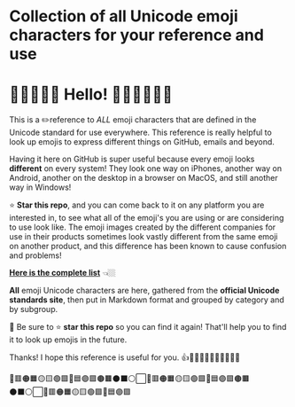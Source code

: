 # Collection of all Unicode emoji characters for your reference and use

# 👋👋🏻👋🏼 Hello! 👋🏽👋🏾👋🏿

This is a ✏️reference to *ALL* emoji characters that are defined in the Unicode standard for use everywhere. This reference is really helpful to look up emojis to express different things on GitHub, emails and beyond. 

Having it here on GitHub is super useful because every emoji looks **different** on every system! They look one way on iPhones, another way on Android, another on the desktop in a browser on MacOS, and still another way in Windows!

⭐ **Star this repo**, and you can come back to it on any platform you are interested in, to see what all of the emoji's you are using or are considering to use look like. The emoji images created by the different companies for use in their products sometimes look vastly different from the same emoji on another product, and this difference has been known to cause confusion and problems!

**[Here is the complete list](All-official-Unicode-emoji-characters-grouped-by-category.md)** 👈🏼

**All** emoji Unicode characters are here, gathered from the **official Unicode standards site**, then put in Markdown format and grouped by category and by subgroup.
<!-- [official Unicode standards site](https://www.unicode.org/emoji/charts/full-emoji-list.html) -->

📌 Be sure to ⭐ **star this repo** so you can find it again! That'll help you to find it to look up emojis in the future.

Thanks! I hope this reference is useful for you. 👍👍🏻👍🏼👍🏽👍🏾👍🏿  

🔴🟥🟠🟧🟡🟨🟢🟩🔵🟦🟣🟪🟤🟫⚫⬛⚪⬜🔴🟥🟠🟧🟡🟨🟢🟩🔵🟦🟣🟪🟤🟫⚫⬛⚪⬜🔴🟥🟠🟧🟡🟨🟢🟩🔵🟦🟣🟪
